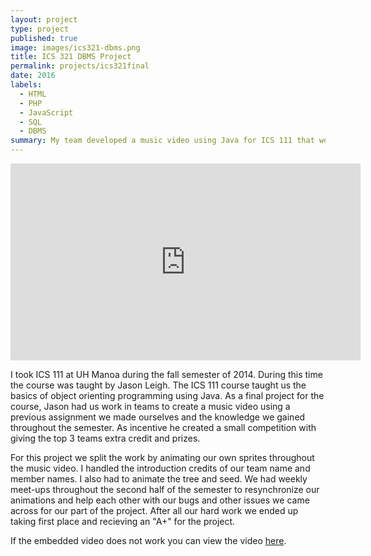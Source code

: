 ```yaml
---
layout: project
type: project
published: true
image: images/ics321-dbms.png
title: ICS 321 DBMS Project
permalink: projects/ics321final
date: 2016
labels:
  - HTML
  - PHP
  - JavaScript
  - SQL
  - DBMS
summary: My team developed a music video using Java for ICS 111 that won first place out of the entire class.
---
```


<iframe width="560" height="315" src="https://www.youtube.com/embed/vT3JbCcj6Jc" frameborder="0" allowfullscreen></iframe>

I took ICS 111 at UH Manoa during the fall semester of 2014. During this time the course was taught by Jason Leigh. The ICS 111 course taught us the basics of object orienting programming using Java. As a final project for the course, Jason had us work in teams to create a music video using a previous assignment we made ourselves and the knowledge we gained throughout the semester. As incentive he created a small competition with giving the top 3 teams extra credit and prizes.

For this project we split the work by animating our own sprites throughout the music video. I handled the introduction credits of our team name and member names. I also had to animate the tree and seed. We had weekly meet-ups throughout the second half of the semester to resynchronize our animations and help each other with our bugs and other issues we came across for our part of the project. After all our hard work we ended up taking first place and recieving an "A+" for the project.

If the embedded video does not work you can view the video [here](https://youtu.be/vT3JbCcj6Jc).
